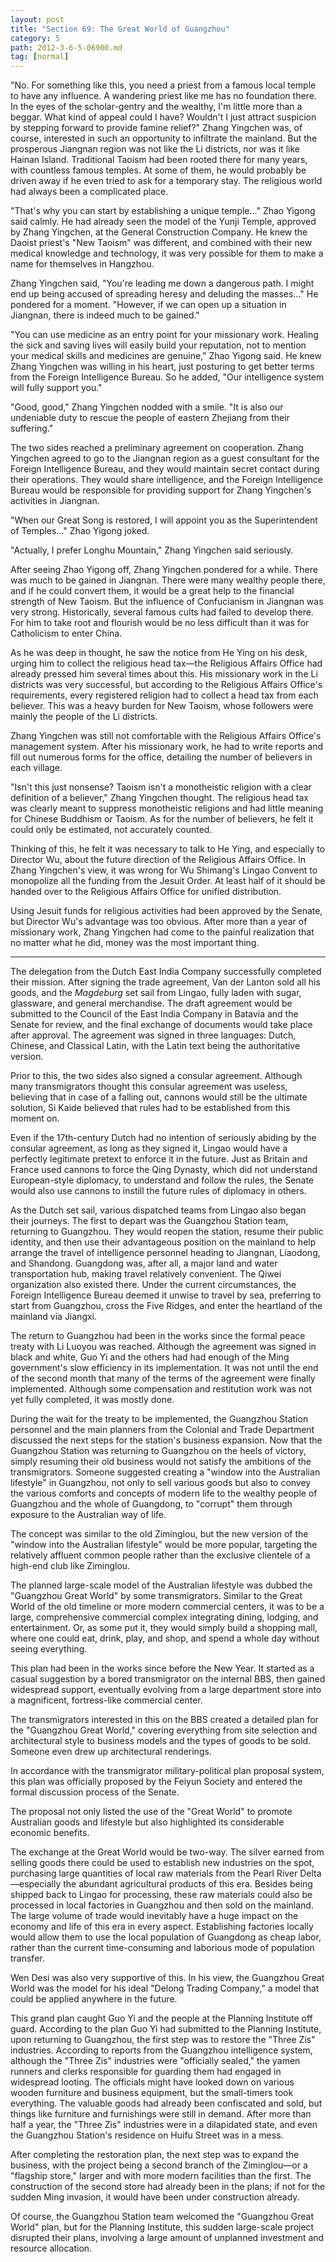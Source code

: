 ```yaml
---
layout: post
title: "Section 69: The Great World of Guangzhou"
category: 5
path: 2012-3-6-5-06900.md
tag: [normal]
---
```


"No. For something like this, you need a priest from a famous local temple to have any influence. A wandering priest like me has no foundation there. In the eyes of the scholar-gentry and the wealthy, I'm little more than a beggar. What kind of appeal could I have? Wouldn't I just attract suspicion by stepping forward to provide famine relief?" Zhang Yingchen was, of course, interested in such an opportunity to infiltrate the mainland. But the prosperous Jiangnan region was not like the Li districts, nor was it like Hainan Island. Traditional Taoism had been rooted there for many years, with countless famous temples. At some of them, he would probably be driven away if he even tried to ask for a temporary stay. The religious world had always been a complicated place.

"That's why you can start by establishing a unique temple..." Zhao Yigong said calmly. He had already seen the model of the Yunji Temple, approved by Zhang Yingchen, at the General Construction Company. He knew the Daoist priest's "New Taoism" was different, and combined with their new medical knowledge and technology, it was very possible for them to make a name for themselves in Hangzhou.

Zhang Yingchen said, "You're leading me down a dangerous path. I might end up being accused of spreading heresy and deluding the masses..." He pondered for a moment. "However, if we can open up a situation in Jiangnan, there is indeed much to be gained."

"You can use medicine as an entry point for your missionary work. Healing the sick and saving lives will easily build your reputation, not to mention your medical skills and medicines are genuine," Zhao Yigong said. He knew Zhang Yingchen was willing in his heart, just posturing to get better terms from the Foreign Intelligence Bureau. So he added, "Our intelligence system will fully support you."

"Good, good," Zhang Yingchen nodded with a smile. "It is also our undeniable duty to rescue the people of eastern Zhejiang from their suffering."

The two sides reached a preliminary agreement on cooperation. Zhang Yingchen agreed to go to the Jiangnan region as a guest consultant for the Foreign Intelligence Bureau, and they would maintain secret contact during their operations. They would share intelligence, and the Foreign Intelligence Bureau would be responsible for providing support for Zhang Yingchen's activities in Jiangnan.

"When our Great Song is restored, I will appoint you as the Superintendent of Temples..." Zhao Yigong joked.

"Actually, I prefer Longhu Mountain," Zhang Yingchen said seriously.

After seeing Zhao Yigong off, Zhang Yingchen pondered for a while. There was much to be gained in Jiangnan. There were many wealthy people there, and if he could convert them, it would be a great help to the financial strength of New Taoism. But the influence of Confucianism in Jiangnan was very strong. Historically, several famous cults had failed to develop there. For him to take root and flourish would be no less difficult than it was for Catholicism to enter China.

As he was deep in thought, he saw the notice from He Ying on his desk, urging him to collect the religious head tax—the Religious Affairs Office had already pressed him several times about this. His missionary work in the Li districts was very successful, but according to the Religious Affairs Office's requirements, every registered religion had to collect a head tax from each believer. This was a heavy burden for New Taoism, whose followers were mainly the people of the Li districts.

Zhang Yingchen was still not comfortable with the Religious Affairs Office's management system. After his missionary work, he had to write reports and fill out numerous forms for the office, detailing the number of believers in each village.

"Isn't this just nonsense? Taoism isn't a monotheistic religion with a clear definition of a believer," Zhang Yingchen thought. The religious head tax was clearly meant to suppress monotheistic religions and had little meaning for Chinese Buddhism or Taoism. As for the number of believers, he felt it could only be estimated, not accurately counted.

Thinking of this, he felt it was necessary to talk to He Ying, and especially to Director Wu, about the future direction of the Religious Affairs Office. In Zhang Yingchen's view, it was wrong for Wu Shimang's Lingao Convent to monopolize all the funding from the Jesuit Order. At least half of it should be handed over to the Religious Affairs Office for unified distribution.

Using Jesuit funds for religious activities had been approved by the Senate, but Director Wu's advantage was too obvious. After more than a year of missionary work, Zhang Yingchen had come to the painful realization that no matter what he did, money was the most important thing.

***

The delegation from the Dutch East India Company successfully completed their mission. After signing the trade agreement, Van der Lanton sold all his goods, and the *Magdeburg* set sail from Lingao, fully laden with sugar, glassware, and general merchandise. The draft agreement would be submitted to the Council of the East India Company in Batavia and the Senate for review, and the final exchange of documents would take place after approval. The agreement was signed in three languages: Dutch, Chinese, and Classical Latin, with the Latin text being the authoritative version.

Prior to this, the two sides also signed a consular agreement. Although many transmigrators thought this consular agreement was useless, believing that in case of a falling out, cannons would still be the ultimate solution, Si Kaide believed that rules had to be established from this moment on.

Even if the 17th-century Dutch had no intention of seriously abiding by the consular agreement, as long as they signed it, Lingao would have a perfectly legitimate pretext to enforce it in the future. Just as Britain and France used cannons to force the Qing Dynasty, which did not understand European-style diplomacy, to understand and follow the rules, the Senate would also use cannons to instill the future rules of diplomacy in others.

As the Dutch set sail, various dispatched teams from Lingao also began their journeys. The first to depart was the Guangzhou Station team, returning to Guangzhou. They would reopen the station, resume their public identity, and then use their advantageous position on the mainland to help arrange the travel of intelligence personnel heading to Jiangnan, Liaodong, and Shandong. Guangdong was, after all, a major land and water transportation hub, making travel relatively convenient. The Qiwei organization also existed there. Under the current circumstances, the Foreign Intelligence Bureau deemed it unwise to travel by sea, preferring to start from Guangzhou, cross the Five Ridges, and enter the heartland of the mainland via Jiangxi.

The return to Guangzhou had been in the works since the formal peace treaty with Li Luoyou was reached. Although the agreement was signed in black and white, Guo Yi and the others had had enough of the Ming government's slow efficiency in its implementation. It was not until the end of the second month that many of the terms of the agreement were finally implemented. Although some compensation and restitution work was not yet fully completed, it was mostly done.

During the wait for the treaty to be implemented, the Guangzhou Station personnel and the main planners from the Colonial and Trade Department discussed the next steps for the station's business expansion. Now that the Guangzhou Station was returning to Guangzhou on the heels of victory, simply resuming their old business would not satisfy the ambitions of the transmigrators. Someone suggested creating a "window into the Australian lifestyle" in Guangzhou, not only to sell various goods but also to convey the various comforts and concepts of modern life to the wealthy people of Guangzhou and the whole of Guangdong, to "corrupt" them through exposure to the Australian way of life.

The concept was similar to the old Ziminglou, but the new version of the "window into the Australian lifestyle" would be more popular, targeting the relatively affluent common people rather than the exclusive clientele of a high-end club like Ziminglou.

The planned large-scale model of the Australian lifestyle was dubbed the "Guangzhou Great World" by some transmigrators. Similar to the Great World of the old timeline or more modern commercial centers, it was to be a large, comprehensive commercial complex integrating dining, lodging, and entertainment. Or, as some put it, they would simply build a shopping mall, where one could eat, drink, play, and shop, and spend a whole day without seeing everything.

This plan had been in the works since before the New Year. It started as a casual suggestion by a bored transmigrator on the internal BBS, then gained widespread support, eventually evolving from a large department store into a magnificent, fortress-like commercial center.

The transmigrators interested in this on the BBS created a detailed plan for the "Guangzhou Great World," covering everything from site selection and architectural style to business models and the types of goods to be sold. Someone even drew up architectural renderings.

In accordance with the transmigrator military-political plan proposal system, this plan was officially proposed by the Feiyun Society and entered the formal discussion process of the Senate.

The proposal not only listed the use of the "Great World" to promote Australian goods and lifestyle but also highlighted its considerable economic benefits.

The exchange at the Great World would be two-way. The silver earned from selling goods there could be used to establish new industries on the spot, purchasing large quantities of local raw materials from the Pearl River Delta—especially the abundant agricultural products of this era. Besides being shipped back to Lingao for processing, these raw materials could also be processed in local factories in Guangzhou and then sold on the mainland. The large volume of trade would inevitably have a huge impact on the economy and life of this era in every aspect. Establishing factories locally would allow them to use the local population of Guangdong as cheap labor, rather than the current time-consuming and laborious mode of population transfer.

Wen Desi was also very supportive of this. In his view, the Guangzhou Great World was the model for his ideal "Delong Trading Company," a model that could be applied anywhere in the future.

This grand plan caught Guo Yi and the people at the Planning Institute off guard. According to the plan Guo Yi had submitted to the Planning Institute, upon returning to Guangzhou, the first step was to restore the "Three Zis" industries. According to reports from the Guangzhou intelligence system, although the "Three Zis" industries were "officially sealed," the yamen runners and clerks responsible for guarding them had engaged in widespread looting. The officials might have looked down on various wooden furniture and business equipment, but the small-timers took everything. The valuable goods had already been confiscated and sold, but things like furniture and furnishings were still in demand. After more than half a year, the "Three Zis" industries were in a dilapidated state, and even the Guangzhou Station's residence on Huifu Street was in a mess.

After completing the restoration plan, the next step was to expand the business, with the project being a second branch of the Ziminglou—or a "flagship store," larger and with more modern facilities than the first. The construction of the second store had already been in the plans; if not for the sudden Ming invasion, it would have been under construction already.

Of course, the Guangzhou Station team welcomed the "Guangzhou Great World" plan, but for the Planning Institute, this sudden large-scale project disrupted their plans, involving a large amount of unplanned investment and resource allocation.